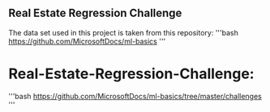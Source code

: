 ## Real Estate Regression Challenge

The data set used in this project is taken from this repository:
'''bash
https://github.com/MicrosoftDocs/ml-basics
'''

# Real-Estate-Regression-Challenge:
'''bash
https://github.com/MicrosoftDocs/ml-basics/tree/master/challenges
'''
